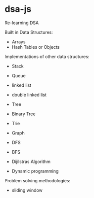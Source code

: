# dsa-js
Re-learning DSA

Built in Data Structures:
- Arrays
- Hash Tables or Objects

Implementations of other data structures:
- Stack
- Queue

- linked list
- double linked list

- Tree
- Binary Tree
- Trie
- Graph

- DFS
- BFS
- Dijilstras Algorithm
- Dynamic programming 

Problem solving methodologies:
- sliding window
